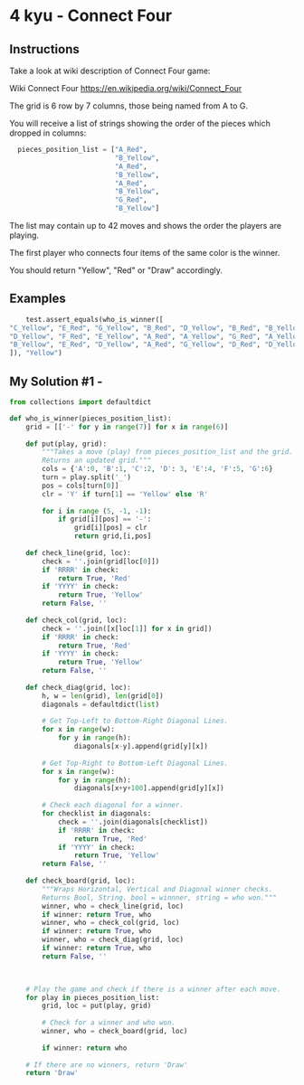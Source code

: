 # 4 kyu - Connect Four
## Instructions
Take a look at wiki description of Connect Four game:

Wiki Connect Four https://en.wikipedia.org/wiki/Connect_Four

The grid is 6 row by 7 columns, those being named from A to G.

You will receive a list of strings showing the order of the pieces which dropped in columns:
```python
  pieces_position_list = ["A_Red",
                          "B_Yellow",
                          "A_Red",
                          "B_Yellow",
                          "A_Red",
                          "B_Yellow",
                          "G_Red",
                          "B_Yellow"]
```
The list may contain up to 42 moves and shows the order the players are playing.

The first player who connects four items of the same color is the winner.

You should return "Yellow", "Red" or "Draw" accordingly.

## Examples
```python
    test.assert_equals(who_is_winner([ 
"C_Yellow", "E_Red", "G_Yellow", "B_Red", "D_Yellow", "B_Red", "B_Yellow", "G_Red", "C_Yellow", "C_Red",
"D_Yellow", "F_Red", "E_Yellow", "A_Red", "A_Yellow", "G_Red", "A_Yellow", "F_Red", "F_Yellow", "D_Red", 
"B_Yellow", "E_Red", "D_Yellow", "A_Red", "G_Yellow", "D_Red", "D_Yellow", "C_Red"
]), "Yellow")
```

## My Solution #1 - 
```python
from collections import defaultdict

def who_is_winner(pieces_position_list):
    grid = [['-' for y in range(7)] for x in range(6)]
    
    def put(play, grid):
        """Takes a move (play) from pieces_position_list and the grid.
        Returns an updated grid."""
        cols = {'A':0, 'B':1, 'C':2, 'D': 3, 'E':4, 'F':5, 'G':6}
        turn = play.split('_')
        pos = cols[turn[0]]
        clr = 'Y' if turn[1] == 'Yellow' else 'R'
        
        for i in range (5, -1, -1):
            if grid[i][pos] == '-':
                grid[i][pos] = clr
                return grid,[i,pos]
            
    def check_line(grid, loc):
        check = ''.join(grid[loc[0]])
        if 'RRRR' in check: 
            return True, 'Red'
        if 'YYYY' in check:
            return True, 'Yellow'
        return False, ''
    
    def check_col(grid, loc):
        check = ''.join([x[loc[1]] for x in grid])
        if 'RRRR' in check: 
            return True, 'Red'
        if 'YYYY' in check:
            return True, 'Yellow'
        return False, ''
    
    def check_diag(grid, loc):
        h, w = len(grid), len(grid[0])
        diagonals = defaultdict(list)
        
        # Get Top-Left to Bottom-Right Diagonal Lines.
        for x in range(w):
            for y in range(h):
                diagonals[x-y].append(grid[y][x])
                
        # Get Top-Right to Bottom-Left Diagonal Lines.
        for x in range(w):
            for y in range(h):
                diagonals[x+y+100].append(grid[y][x])
        
        # Check each diagonal for a winner.
        for checklist in diagonals:
            check = ''.join(diagonals[checklist])
            if 'RRRR' in check: 
                return True, 'Red'
            if 'YYYY' in check:
                return True, 'Yellow'
        return False, ''
    
    def check_board(grid, loc):
        """Wraps Horizontal, Vertical and Diagonal winner checks.
        Returns Bool, String. bool = winnner, string = who won."""
        winner, who = check_line(grid, loc)
        if winner: return True, who
        winner, who = check_col(grid, loc)
        if winner: return True, who
        winner, who = check_diag(grid, loc)
        if winner: return True, who
        return False, ''
                


    # Play the game and check if there is a winner after each move.
    for play in pieces_position_list:
        grid, loc = put(play, grid)
        
        # Check for a winner and who won.
        winner, who = check_board(grid, loc)
        
        if winner: return who
    
    # If there are no winners, return 'Draw'
    return 'Draw'
```